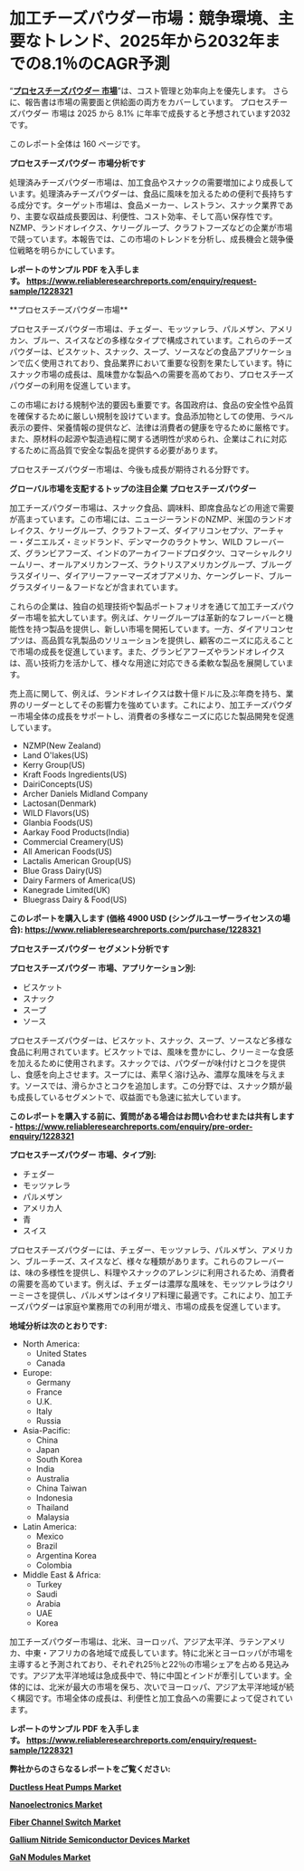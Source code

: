 <p><h1>加工チーズパウダー市場：競争環境、主要なトレンド、2025年から2032年までの8.1％のCAGR予測</h1></p><p>&ldquo;<strong><a href="https://www.reliableresearchreports.com/processed-cheese-powder-r1228321?utm_campaign=107&utm_medium=9&utm_source=Github&utm_content=ia&utm_term=12012025&utm_id=processed-cheese-powder">プロセスチーズパウダー 市場</a></strong>&rdquo;は、コスト管理と効率向上を優先します。 さらに、報告書は市場の需要面と供給面の両方をカバーしています。 プロセスチーズパウダー 市場は 2025 から 8.1% に年率で成長すると予想されています2032 です。</p>
<p>このレポート全体は 160 ページです。</p>
<p><strong>プロセスチーズパウダー 市場分析です</strong></p>
<p><p>処理済みチーズパウダー市場は、加工食品やスナックの需要増加により成長しています。処理済みチーズパウダーは、食品に風味を加えるための便利で長持ちする成分です。ターゲット市場は、食品メーカー、レストラン、スナック業界であり、主要な収益成長要因は、利便性、コスト効率、そして高い保存性です。NZMP、ランドオレイクス、ケリーグループ、クラフトフーズなどの企業が市場で競っています。本報告では、この市場のトレンドを分析し、成長機会と競争優位戦略を明らかにしています。</p></p>
<p><strong>レポートのサンプル PDF を入手します。&nbsp;<a href="https://www.reliableresearchreports.com/enquiry/request-sample/1228321?utm_campaign=107&utm_medium=9&utm_source=Github&utm_content=ia&utm_term=12012025&utm_id=processed-cheese-powder">https://www.reliableresearchreports.com/enquiry/request-sample/1228321</a></strong></p>
<p><p>**プロセスチーズパウダー市場**</p><p>プロセスチーズパウダー市場は、チェダー、モッツァレラ、パルメザン、アメリカン、ブルー、スイスなどの多様なタイプで構成されています。これらのチーズパウダーは、ビスケット、スナック、スープ、ソースなどの食品アプリケーションで広く使用されており、食品業界において重要な役割を果たしています。特にスナック市場の成長は、風味豊かな製品への需要を高めており、プロセスチーズパウダーの利用を促進しています。</p><p>この市場における規制や法的要因も重要です。各国政府は、食品の安全性や品質を確保するために厳しい規制を設けています。食品添加物としての使用、ラベル表示の要件、栄養情報の提供など、法律は消費者の健康を守るために厳格です。また、原材料の起源や製造過程に関する透明性が求められ、企業はこれに対応するために高品質で安全な製品を提供する必要があります。</p><p>プロセスチーズパウダー市場は、今後も成長が期待される分野です。</p></p>
<p><strong>グローバル市場を支配するトップの注目企業 プロセスチーズパウダー</strong></p>
<p><p>加工チーズパウダー市場は、スナック食品、調味料、即席食品などの用途で需要が高まっています。この市場には、ニュージーランドのNZMP、米国のランドオレイクス、ケリーグループ、クラフトフーズ、ダイアリコンセプツ、アーチャー・ダニエルズ・ミッドランド、デンマークのラクトサン、WILD フレーバーズ、グランビアフーズ、インドのアーカイフードプロダクツ、コマーシャルクリームリー、オールアメリカンフーズ、ラクトリスアメリカングループ、ブルーグラスダイリー、ダイアリーファーマーズオブアメリカ、ケーングレード、ブルーグラスダイリー＆フードなどが含まれています。</p><p>これらの企業は、独自の処理技術や製品ポートフォリオを通じて加工チーズパウダー市場を拡大しています。例えば、ケリーグループは革新的なフレーバーと機能性を持つ製品を提供し、新しい市場を開拓しています。一方、ダイアリコンセプツは、高品質な乳製品のソリューションを提供し、顧客のニーズに応えることで市場の成長を促進しています。また、グランビアフーズやランドオレイクスは、高い技術力を活かして、様々な用途に対応できる柔軟な製品を展開しています。</p><p>売上高に関して、例えば、ランドオレイクスは数十億ドルに及ぶ年商を持ち、業界のリーダーとしてその影響力を強めています。これにより、加工チーズパウダー市場全体の成長をサポートし、消費者の多様なニーズに応じた製品開発を促進しています。</p></p>
<p><ul><li>NZMP(New Zealand)</li><li>Land O'lakes(US)</li><li>Kerry Group(US)</li><li>Kraft Foods Ingredients(US)</li><li>DairiConcepts(US)</li><li>Archer Daniels Midland Company</li><li>Lactosan(Denmark)</li><li>WILD Flavors(US)</li><li>Glanbia Foods(US)</li><li>Aarkay Food Products(India)</li><li>Commercial Creamery(US)</li><li>All American Foods(US)</li><li>Lactalis American Group(US)</li><li>Blue Grass Dairy(US)</li><li>Dairy Farmers of America(US)</li><li>Kanegrade Limited(UK)</li><li>Bluegrass Dairy & Food(US)</li></ul></p>
<p><strong>このレポートを購入します (価格 4900 USD (シングルユーザーライセンスの場合):&nbsp;<a href="https://www.reliableresearchreports.com/purchase/1228321?utm_campaign=107&utm_medium=9&utm_source=Github&utm_content=ia&utm_term=12012025&utm_id=processed-cheese-powder">https://www.reliableresearchreports.com/purchase/1228321</a></strong></p>
<p><strong>プロセスチーズパウダー セグメント分析です</strong></p>
<p><strong>プロセスチーズパウダー 市場、アプリケーション別:</strong></p>
<p><ul><li>ビスケット</li><li>スナック</li><li>スープ</li><li>ソース</li></ul></p>
<p><p>プロセスチーズパウダーは、ビスケット、スナック、スープ、ソースなど多様な食品に利用されています。ビスケットでは、風味を豊かにし、クリーミーな食感を加えるために使用されます。スナックでは、パウダーが味付けとコクを提供し、食感を向上させます。スープには、素早く溶け込み、濃厚な風味を与えます。ソースでは、滑らかさとコクを追加します。この分野では、スナック類が最も成長しているセグメントで、収益面でも急速に拡大しています。</p></p>
<p><strong>このレポートを購入する前に、質問がある場合はお問い合わせまたは共有します - <a href="https://www.reliableresearchreports.com/enquiry/pre-order-enquiry/1228321?utm_campaign=107&utm_medium=9&utm_source=Github&utm_content=ia&utm_term=12012025&utm_id=processed-cheese-powder">https://www.reliableresearchreports.com/enquiry/pre-order-enquiry/1228321</a></strong></p>
<p><strong>プロセスチーズパウダー 市場、タイプ別:</strong></p>
<p><ul><li>チェダー</li><li>モッツァレラ</li><li>パルメザン</li><li>アメリカ人</li><li>青</li><li>スイス</li></ul></p>
<p><p>プロセスチーズパウダーには、チェダー、モッツァレラ、パルメザン、アメリカン、ブルーチーズ、スイスなど、様々な種類があります。これらのフレーバーは、味の多様性を提供し、料理やスナックのアレンジに利用されるため、消費者の需要を高めています。例えば、チェダーは濃厚な風味を、モッツァレラはクリーミーさを提供し、パルメザンはイタリア料理に最適です。これにより、加工チーズパウダーは家庭や業務用での利用が増え、市場の成長を促進しています。</p></p>
<p><strong>地域分析は次のとおりです:</strong></p>
<p><ul>
    <li>
        North America:
        <ul>
            <li>United States</li>
            <li>Canada</li>
        </ul>
    </li>
    <li>
        Europe:
        <ul>
            <li>Germany</li>
            <li>France</li>
            <li>U.K.</li>
            <li>Italy</li>
            <li>Russia</li>
        </ul>
    </li>
    <li>
        Asia-Pacific:
        <ul>
            <li>China</li>
            <li>Japan</li>
            <li>South Korea</li>
            <li>India</li>
            <li>Australia</li>
            <li>China Taiwan</li>
            <li>Indonesia</li>
            <li>Thailand</li>
            <li>Malaysia</li>
        </ul>
    </li>
    <li>
        Latin America:
        <ul>
            <li>Mexico</li>
            <li>Brazil</li>
            <li>Argentina Korea</li>
            <li>Colombia</li>
        </ul>
    </li>
    <li>
        Middle East & Africa:
        <ul>
            <li>Turkey</li>
            <li>Saudi</li>
            <li>Arabia</li>
            <li>UAE</li>
            <li>Korea</li>
        </ul>
    </li>
    </ul></p>
<p><p>加工チーズパウダー市場は、北米、ヨーロッパ、アジア太平洋、ラテンアメリカ、中東・アフリカの各地域で成長しています。特に北米とヨーロッパが市場を主導すると予測されており、それぞれ25％と22％の市場シェアを占める見込みです。アジア太平洋地域は急成長中で、特に中国とインドが牽引しています。全体的には、北米が最大の市場を保ち、次いでヨーロッパ、アジア太平洋地域が続く構図です。市場全体の成長は、利便性と加工食品への需要によって促されています。</p></p>
<p><strong>レポートのサンプル PDF を入手します。&nbsp;<a href="https://www.reliableresearchreports.com/enquiry/request-sample/1228321?utm_campaign=107&utm_medium=9&utm_source=Github&utm_content=ia&utm_term=12012025&utm_id=processed-cheese-powder">https://www.reliableresearchreports.com/enquiry/request-sample/1228321</a></strong></p>
<p><strong></strong></p>
<p><strong></strong></p>
<p><strong></strong></p>
<p><strong></strong></p>
<p><strong>弊社からのさらなるレポートをご覧ください:</strong></p>
<p><strong><p><a href="https://github.com/petbigbeepjn/Market-Research-Report-List-1/blob/main/ductless-heat-pumps-market.md?utm_campaign=107&utm_medium=9&utm_source=Github&utm_content=ia&utm_term=12012025&utm_id=processed-cheese-powder">Ductless Heat Pumps Market</a></p><p><a href="https://github.com/risingtrista99259/Market-Research-Report-List-1/blob/main/nanoelectronics-market.md?utm_campaign=107&utm_medium=9&utm_source=Github&utm_content=ia&utm_term=12012025&utm_id=processed-cheese-powder">Nanoelectronics Market</a></p><p><a href="https://github.com/dmitriyvo6rog/Market-Research-Report-List-1/blob/main/fiber-channel-switch-market.md?utm_campaign=107&utm_medium=9&utm_source=Github&utm_content=ia&utm_term=12012025&utm_id=processed-cheese-powder">Fiber Channel Switch Market</a></p><p><a href="https://github.com/birnbaumbulah0/Market-Research-Report-List-1/blob/main/gallium-nitride-semiconductor-devices-market.md?utm_campaign=107&utm_medium=9&utm_source=Github&utm_content=ia&utm_term=12012025&utm_id=processed-cheese-powder">Gallium Nitride Semiconductor Devices Market</a></p><p><a href="https://github.com/arionmp/Market-Research-Report-List-5/blob/main/gan-modules-market.md?utm_campaign=107&utm_medium=9&utm_source=Github&utm_content=ia&utm_term=12012025&utm_id=processed-cheese-powder">GaN Modules Market</a></p></strong></p>